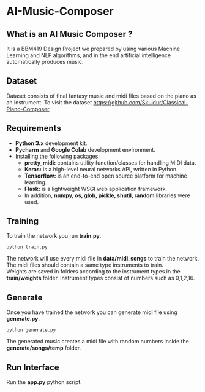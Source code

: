 # AI-Music-Composer
## What is an AI Music Composer ?  
It is a BBM419 Design Project we prepared by using various Machine Learning and NLP algorithms, and in the end artificial intelligence automatically produces music.
## Dataset
Dataset consists of final fantasy music and midi files based on the piano as an instrument. To visit the dataset https://github.com/Skuldur/Classical-Piano-Composer
## Requirements
- **Python 3.x** development kit. </br>
- **Pycharm** and **Google Colab** development environment.
- Installing the following packages:
    - **pretty_midi:** contains utility function/classes for handling MIDI data. </br>
    - **Keras:** is a high-level neural networks API, written in Python.</br>
    - **Tensorflow:** is an end-to-end open source platform for machine learning. </br>
    - **Flask:** is a lightweight WSGI web application framework. </br>
    - In addition, **numpy, os, glob, pickle, shutil, random** libraries were used.
## Training
To train the network you run **train.py**.
```
python train.py
```
The network will use every midi file in **data/midi_songs** to train the network. The midi files should contain a same type instruments to train.</br>
Weights are saved in folders according to the instrument types in the **train/weights** folder. Instrument types consist of numbers such as 0,1,2,16.
## Generate
Once you have trained the network you can generate midi file using **generate.py**.

```
python generate.py
```
The generated music creates a midi file with random numbers inside the **generate/songs/temp** folder.
## Run Interface
Run the **app.py** python script.
